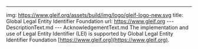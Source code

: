 ---
img: https://www.gleif.org/assets/build/img/logo/gleif-logo-new.svg
title: Global Legal Entity Identifier Foundation
url: https://www.gleif.org
--- DescriptionText.md
--- AcknowledgementText.md
The implementation and use of Legal Entity Identifier (LEI) is supported by Global Legal Entity Identifier Foundation [https://www.gleif.org](https://www.gleif.org).
